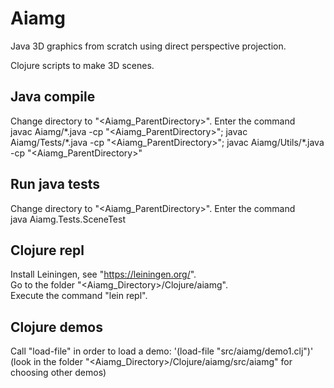 # Aiamg

Java 3D graphics from scratch using direct perspective projection.

Clojure scripts to make 3D scenes.


## Java compile
Change directory to "<Aiamg_ParentDirectory>".
Enter the command  
  javac Aiamg/\*.java -cp "<Aiamg_ParentDirectory>"; javac Aiamg/Tests/\*.java -cp "<Aiamg_ParentDirectory>"; javac Aiamg/Utils/\*.java -cp "<Aiamg_ParentDirectory>"


## Run java tests
Change directory to "<Aiamg_ParentDirectory>".
Enter the command  
  java Aiamg.Tests.SceneTest


## Clojure repl
Install Leiningen, see "https://leiningen.org/".  
Go to the folder "<Aiamg_Directory>/Clojure/aiamg".  
Execute the command "lein repl".


## Clojure demos
Call "load-file" in order to load a demo: '(load-file "src/aiamg/demo1.clj")'  
(look in the folder "<Aiamg_Directory>/Clojure/aiamg/src/aiamg" for choosing other demos)



